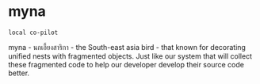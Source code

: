# myna

```
local co-pilot
```

myna - นกเอี้ยงสาริกา - the South-east asia bird - that known for decorating unified nests with fragmented objects. Just like our system that will collect these fragmented code to help our developer develop their source code better.
